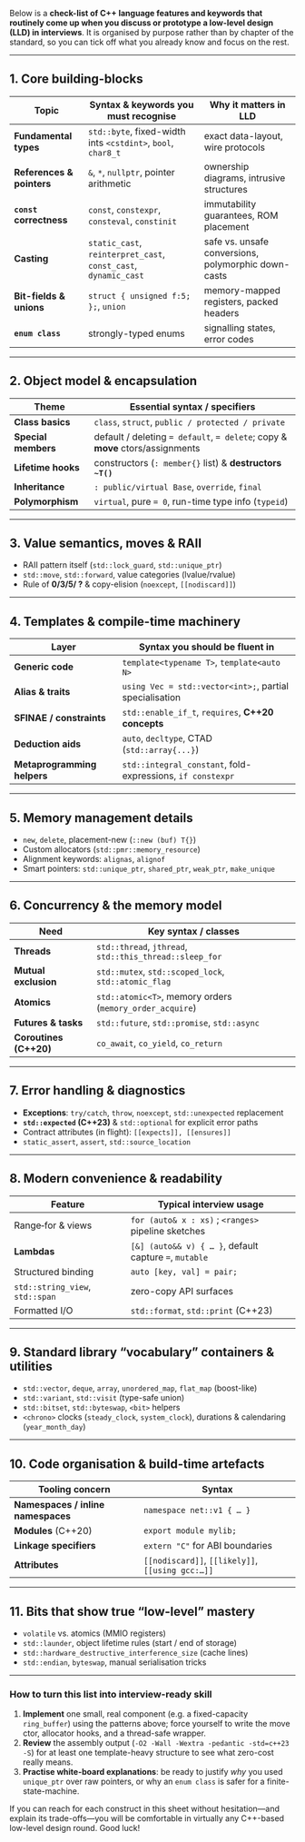Below is a **check-list of C++ language features and keywords that routinely come up when you discuss or prototype a low-level design (LLD) in interviews**.
It is organised by purpose rather than by chapter of the standard, so you can tick off what you already know and focus on the rest.

---

## 1. Core building-blocks

| Topic                     | Syntax & keywords you must recognise                            | Why it matters in LLD                               |
| ------------------------- | --------------------------------------------------------------- | --------------------------------------------------- |
| **Fundamental types**     | `std::byte`, fixed-width ints `<cstdint>`, `bool`, `char8_t`    | exact data-layout, wire protocols                   |
| **References & pointers** | `&`, `*`, `nullptr`, pointer arithmetic                         | ownership diagrams, intrusive structures            |
| **`const` correctness**   | `const`, `constexpr`, `consteval`, `constinit`                  | immutability guarantees, ROM placement              |
| **Casting**               | `static_cast`, `reinterpret_cast`, `const_cast`, `dynamic_cast` | safe vs. unsafe conversions, polymorphic down-casts |
| **Bit-fields & unions**   | `struct { unsigned f:5; };`, `union`                            | memory-mapped registers, packed headers             |
| **`enum class`**          | strongly-typed enums                                            | signalling states, error codes                      |

---

## 2. Object model & encapsulation

| Theme               | Essential syntax / specifiers                                                 |
| ------------------- | ----------------------------------------------------------------------------- |
| **Class basics**    | `class`, `struct`, `public / protected / private`                             |
| **Special members** | default / deleting `= default`, `= delete`; copy & **move** ctors/assignments |
| **Lifetime hooks**  | constructors (`: member{}` list) & **destructors `~T()`**                     |
| **Inheritance**     | `: public/virtual Base`, `override`, `final`                                  |
| **Polymorphism**    | `virtual`, pure `= 0`, run-time type info (`typeid`)                          |

---

## 3. Value semantics, moves & RAII

* RAII pattern itself (`std::lock_guard`, `std::unique_ptr`)
* `std::move`, `std::forward`, value categories (lvalue/rvalue)
* Rule of **0/3/5/ ?** & copy-elision (`noexcept`, `[[nodiscard]]`)

---

## 4. Templates & compile-time machinery

| Layer                       | Syntax you should be fluent in                             |
| --------------------------- | ---------------------------------------------------------- |
| **Generic code**            | `template<typename T>`, `template<auto N>`                 |
| **Alias & traits**          | `using Vec = std::vector<int>;`, partial specialisation    |
| **SFINAE / constraints**    | `std::enable_if_t`, `requires`, **C++20 concepts**         |
| **Deduction aids**          | `auto`, `decltype`, CTAD (`std::array{...}`)               |
| **Metaprogramming helpers** | `std::integral_constant`, fold-expressions, `if constexpr` |

---

## 5. Memory management details

* `new`, `delete`, placement-new (`::new (buf) T{}`)
* Custom allocators (`std::pmr::memory_resource`)
* Alignment keywords: `alignas`, `alignof`
* Smart pointers: `std::unique_ptr`, `shared_ptr`, `weak_ptr`, `make_unique`

---

## 6. Concurrency & the memory model

| Need                   | Key syntax / classes                                     |
| ---------------------- | -------------------------------------------------------- |
| **Threads**            | `std::thread`, `jthread`, `std::this_thread::sleep_for`  |
| **Mutual exclusion**   | `std::mutex`, `std::scoped_lock`, `std::atomic_flag`     |
| **Atomics**            | `std::atomic<T>`, memory orders (`memory_order_acquire`) |
| **Futures & tasks**    | `std::future`, `std::promise`, `std::async`              |
| **Coroutines (C++20)** | `co_await`, `co_yield`, `co_return`                      |

---

## 7. Error handling & diagnostics

* **Exceptions**: `try/catch`, `throw`, `noexcept`, `std::unexpected` replacement
* **`std::expected` (C++23)** & `std::optional` for explicit error paths
* Contract attributes (in flight): `[[expects]], [[ensures]]`
* `static_assert`, `assert`, `std::source_location`

---

## 8. Modern convenience & readability

| Feature                         | Typical interview usage                                |
| ------------------------------- | ------------------------------------------------------ |
| Range‐for & views               | `for (auto& x : xs)` ; `<ranges>` pipeline sketches    |
| **Lambdas**                     | `[&] (auto&& v) { … }`, default capture `=`, `mutable` |
| Structured binding              | `auto [key, val] = pair;`                              |
| `std::string_view`, `std::span` | zero-copy API surfaces                                 |
| Formatted I/O                   | `std::format`, `std::print` (C++23)                    |

---

## 9. Standard library “vocabulary” containers & utilities

* `std::vector`, `deque`, `array`, `unordered_map`, `flat_map` (boost-like)
* `std::variant`, `std::visit` (type-safe union)
* `std::bitset`, `std::byteswap`, `<bit>` helpers
* `<chrono>` clocks (`steady_clock`, `system_clock`), durations & calendaring (`year_month_day`)

---

## 10. Code organisation & build-time artefacts

| Tooling concern                    | Syntax                                           |
| ---------------------------------- | ------------------------------------------------ |
| **Namespaces / inline namespaces** | `namespace net::v1 { … }`                        |
| **Modules** (C++20)                | `export module mylib;`                           |
| **Linkage specifiers**             | `extern "C"` for ABI boundaries                  |
| **Attributes**                     | `[[nodiscard]]`, `[[likely]]`, `[[using gcc:…]]` |

---

## 11. Bits that show true “low-level” mastery

* `volatile` vs. atomics (MMIO registers)
* `std::launder`, object lifetime rules (start / end of storage)
* `std::hardware_destructive_interference_size` (cache lines)
* `std::endian`, `byteswap`, manual serialisation tricks

---

### How to turn this list into interview-ready skill

1. **Implement** one small, real component (e.g. a fixed-capacity `ring_buffer`) using the patterns above; force yourself to write the move ctor, allocator hooks, and a thread-safe wrapper.
2. **Review** the assembly output (`-O2 -Wall -Wextra -pedantic -std=c++23 -S`) for at least one template-heavy structure to see what zero-cost really means.
3. **Practise white-board explanations**: be ready to justify *why* you used `unique_ptr` over raw pointers, or why an `enum class` is safer for a finite-state-machine.

If you can reach for each construct in this sheet without hesitation—and explain its trade-offs—you will be comfortable in virtually any C++-based low-level design round. Good luck!
